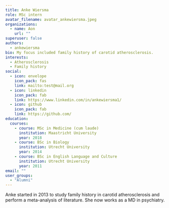 ```yaml
---
title: Anke Wiersma
role: MSc intern
avatar_filename: avatar_ankewiersma.jpeg
organizations:
  - name: Aon
    url: ""
superuser: false
authors:
  - ankewiersma
bio: My focus included family history of carotid atherosclerosis.
interests:
  - Atherosclerosis
  - Family history
social:
  - icon: envelope
    icon_pack: fas
    link: mailto:test@mail.org
  - icon: linkedin
    icon_pack: fab
    link: https://www.linkedin.com/in/ankewiersma1/
  - icon: github
    icon_pack: fab
    link: https://github.com/
education:
  courses:
    - course: MSc in Medicine (cum laude)
      institution: Maastricht University
      year: 2018
    - course: BSc in Biology
      institution: Utrecht University
      year: 2014
    - course: BSc in English Language and Culture
      institution: Utrecht University
      year: 2011
email: ""
user_groups:
  - "Alumni"
---
```

Anke started in 2013 to study family history in carotid atherosclerosis and perform a meta-analysis of literature. She now works as a MD in psychiatry.
